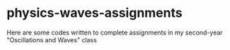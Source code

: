 # physics-waves-assignments
Here are some codes written to complete assignments in my second-year "Oscillations and Waves" class 

